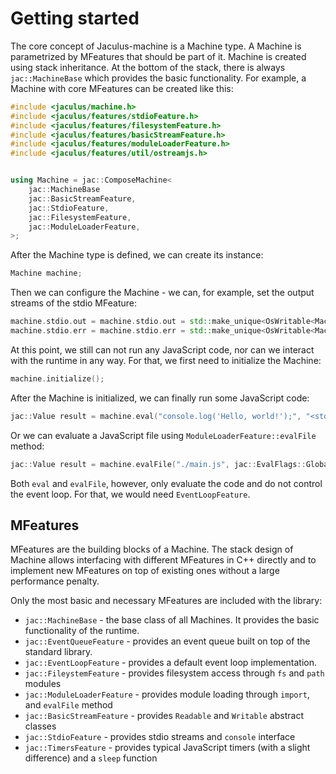 # Getting started

The core concept of Jaculus-machine is a Machine type. A Machine is parametrized by MFeatures that should be part of it.
Machine is created using stack inheritance. At the bottom of the stack, there is always `jac::MachineBase` which provides the basic functionality.
For example, a Machine with core MFeatures can be created like this:

```cpp
#include <jaculus/machine.h>
#include <jaculus/features/stdioFeature.h>
#include <jaculus/features/filesystemFeature.h>
#include <jaculus/features/basicStreamFeature.h>
#include <jaculus/features/moduleLoaderFeature.h>
#include <jaculus/features/util/ostreamjs.h>


using Machine = jac::ComposeMachine<
    jac::MachineBase
    jac::BasicStreamFeature,
    jac::StdioFeature,
    jac::FilesystemFeature,
    jac::ModuleLoaderFeature,
>;
```

After the Machine type is defined, we can create its instance:

```cpp
Machine machine;
```

Then we can configure the Machine - we can, for example, set the output streams of the stdio MFeature:

```cpp
machine.stdio.out = machine.stdio.out = std::make_unique<OsWritable<Machine>>(std::cout);
machine.stdio.err = machine.stdio.err = std::make_unique<OsWritable<Machine>>(std::cerr);
```

At this point, we still can not run any JavaScript code, nor can we interact with the runtime in
any way. For that, we first need to initialize the Machine:

```cpp
machine.initialize();
```

After the Machine is initialized, we can finally run some JavaScript code:

```cpp
jac::Value result = machine.eval("console.log('Hello, world!');", "<stdin>", jac::EvalFlags::Global);
```

Or we can evaluate a JavaScript file using `ModuleLoaderFeature::evalFile` method:

```cpp
jac::Value result = machine.evalFile("./main.js", jac::EvalFlags::Global);
```

Both `eval` and `evalFile`, however, only evaluate the code and do not control the event loop. For that, we would need `EventLoopFeature`.


## MFeatures
MFeatures are the building blocks of a Machine. The stack design of Machine allows interfacing with different MFeatures in C++ directly
and to implement new MFeatures on top of existing ones without a large performance penalty.

Only the most basic and necessary MFeatures are included with the library:

- `jac::MachineBase` - the base class of all Machines. It provides the basic functionality of the runtime.
- `jac::EventQueueFeature` - provides an event queue built on top of the standard library.
- `jac::EventLoopFeature` - provides a default event loop implementation.
- `jac::FileystemFeature` - provides filesystem access through `fs` and `path` modules
- `jac::ModuleLoaderFeature` - provides module loading through `import`, and `evalFile` method
- `jac::BasicStreamFeature` - provides `Readable` and `Writable` abstract classes
- `jac::StdioFeature` - provides stdio streams and `console` interface
- `jac::TimersFeature` - provides typical JavaScript timers (with a slight difference) and a `sleep` function
